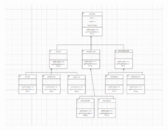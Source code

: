 ![](https://github.com/cetinyazici/OOP/blob/main/%C3%96devHayvanatBah%C3%A7esiY%C3%B6netimi/image/%C3%96devHayvanatBah%C3%A7esiY%C3%B6netimiUML.png?raw=true)